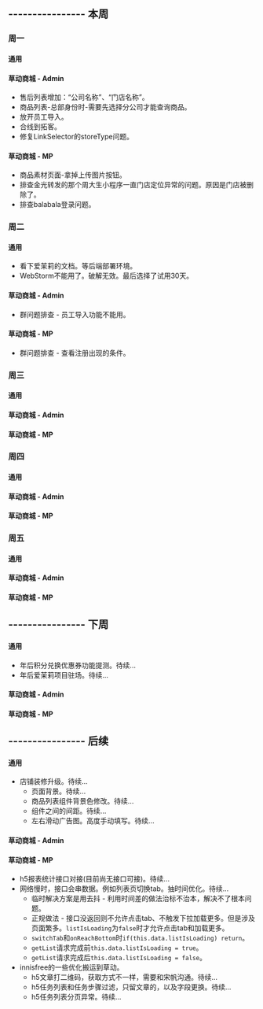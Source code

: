 ## ---------------- 本周

### 周一
#### 通用
#### 草动商城 - Admin
* 售后列表增加：“公司名称”、“门店名称”。
* 商品列表-总部身份时-需要先选择分公司才能查询商品。
* 放开员工导入。
* 合线到拓客。
* 修复LinkSelector的storeType问题。
#### 草动商城 - MP
* 商品素材页面-拿掉上传图片按钮。
* 排查金光转发的那个周大生小程序一直门店定位异常的问题。原因是门店被删除了。
* 排查balabala登录问题。

### 周二
#### 通用
* 看下爱茉莉的文档。等后端部署环境。
* WebStorm不能用了。破解无效。最后选择了试用30天。
#### 草动商城 - Admin
* 群问题排查 - 员工导入功能不能用。
#### 草动商城 - MP
* 群问题排查 - 查看注册出现的条件。

### 周三
#### 通用
#### 草动商城 - Admin
#### 草动商城 - MP

### 周四
#### 通用
#### 草动商城 - Admin
#### 草动商城 - MP

### 周五
#### 通用
#### 草动商城 - Admin
#### 草动商城 - MP

## ---------------- 下周
#### 通用
* 年后积分兑换优惠券功能提测。待续...
* 年后爱茉莉项目驻场。待续...
#### 草动商城 - Admin
#### 草动商城 - MP

## ---------------- 后续
#### 通用
* 店铺装修升级。待续...
  - 页面背景。待续...
  - 商品列表组件背景色修改。待续...
  - 组件之间的间距。待续...
  - 左右滑动广告图。高度手动填写。待续...
#### 草动商城 - Admin
#### 草动商城 - MP
* h5报表统计接口对接(目前尚无接口可接)。待续...
* 网络慢时，接口会串数据。例如列表页切换tab。抽时间优化。待续...
  - 临时解决方案是用去抖 - 利用时间差的做法治标不治本，解决不了根本问题。
  - 正规做法 - 接口没返回则不允许点击tab、不触发下拉加载更多。但是涉及页面繁多。`listIsLoading`为`false`时才允许点击tab和加载更多。
  - `switchTab`和`onReachBottom`时`if(this.data.listIsLoading) return`。
  - `getList`请求完成前`this.data.listIsLoading = true`。
  - `getList`请求完成后`this.data.listIsLoading = false`。
* innisfree的一些优化搬运到草动。
  - h5文章打二维码，获取方式不一样，需要和宋帆沟通。待续...
  - h5任务列表和任务步骤过滤，只留文章的，以及字段更换。待续...
  - h5任务列表分页异常。待续...
